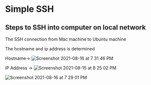 # Simple SSH

## Steps to SSH into computer on local network



The SSH connection from Mac machine to Ubuntu machine

The hostname and ip address is determined

Hostname->
![Screenshot 2021-08-16 at 7 31 46 PM](https://user-images.githubusercontent.com/42912140/129576125-d6de2205-5227-4b97-9c06-febf9766b8e3.png)

IP Address ->
![Screenshot 2021-08-15 at 8 25 02 PM](https://user-images.githubusercontent.com/42912140/129575204-5fb7308c-98d4-43b9-b28f-b790ec5cfb04.png)




![Screenshot 2021-08-16 at 7 29 01 PM](https://user-images.githubusercontent.com/42912140/129575695-32632541-e740-4154-a688-2538566dc6dd.png)

     
